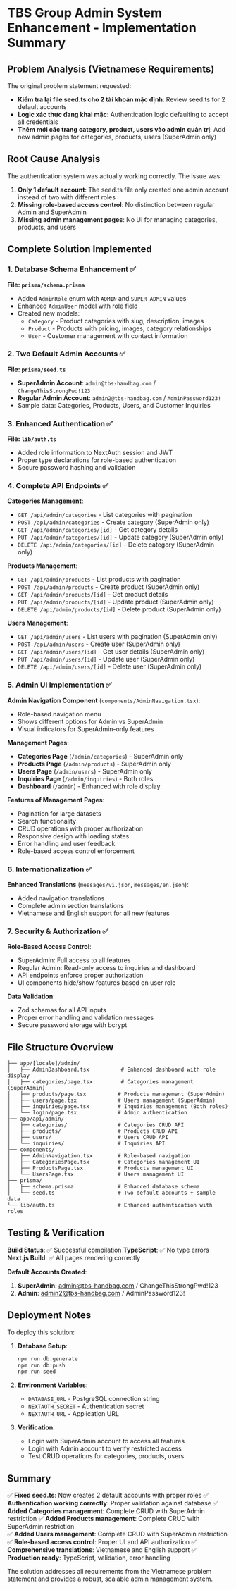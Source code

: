 # TBS Group Admin System Enhancement - Implementation Summary

## Problem Analysis (Vietnamese Requirements)

The original problem statement requested:
- **Kiểm tra lại file seed.ts cho 2 tài khoản mặc định**: Review seed.ts for 2 default accounts
- **Logic xác thực đang khai mặc**: Authentication logic defaulting to accept all credentials
- **Thêm mới các trang category, product, users vào admin quản trị**: Add new admin pages for categories, products, users (SuperAdmin only)

## Root Cause Analysis

The authentication system was actually working correctly. The issue was:
1. **Only 1 default account**: The seed.ts file only created one admin account instead of two with different roles
2. **Missing role-based access control**: No distinction between regular Admin and SuperAdmin
3. **Missing admin management pages**: No UI for managing categories, products, and users

## Complete Solution Implemented

### 1. Database Schema Enhancement ✅

**File: `prisma/schema.prisma`**
- Added `AdminRole` enum with `ADMIN` and `SUPER_ADMIN` values
- Enhanced `AdminUser` model with role field
- Created new models:
  - `Category` - Product categories with slug, description, images
  - `Product` - Products with pricing, images, category relationships  
  - `User` - Customer management with contact information

### 2. Two Default Admin Accounts ✅

**File: `prisma/seed.ts`**
- **SuperAdmin Account**: `admin@tbs-handbag.com` / `ChangeThisStrongPwd!123`
- **Regular Admin Account**: `admin2@tbs-handbag.com` / `AdminPassword123!`
- Sample data: Categories, Products, Users, and Customer Inquiries

### 3. Enhanced Authentication ✅

**File: `lib/auth.ts`**
- Added role information to NextAuth session and JWT
- Proper type declarations for role-based authentication
- Secure password hashing and validation

### 4. Complete API Endpoints ✅

**Categories Management**:
- `GET /api/admin/categories` - List categories with pagination
- `POST /api/admin/categories` - Create category (SuperAdmin only)
- `GET /api/admin/categories/[id]` - Get category details
- `PUT /api/admin/categories/[id]` - Update category (SuperAdmin only)
- `DELETE /api/admin/categories/[id]` - Delete category (SuperAdmin only)

**Products Management**:
- `GET /api/admin/products` - List products with pagination
- `POST /api/admin/products` - Create product (SuperAdmin only)
- `GET /api/admin/products/[id]` - Get product details
- `PUT /api/admin/products/[id]` - Update product (SuperAdmin only)
- `DELETE /api/admin/products/[id]` - Delete product (SuperAdmin only)

**Users Management**:
- `GET /api/admin/users` - List users with pagination (SuperAdmin only)
- `POST /api/admin/users` - Create user (SuperAdmin only)
- `GET /api/admin/users/[id]` - Get user details (SuperAdmin only)
- `PUT /api/admin/users/[id]` - Update user (SuperAdmin only)
- `DELETE /api/admin/users/[id]` - Delete user (SuperAdmin only)

### 5. Admin UI Implementation ✅

**Admin Navigation Component** (`components/AdminNavigation.tsx`):
- Role-based navigation menu
- Shows different options for Admin vs SuperAdmin
- Visual indicators for SuperAdmin-only features

**Management Pages**:
- **Categories Page** (`/admin/categories`) - SuperAdmin only
- **Products Page** (`/admin/products`) - SuperAdmin only  
- **Users Page** (`/admin/users`) - SuperAdmin only
- **Inquiries Page** (`/admin/inquiries`) - Both roles
- **Dashboard** (`/admin`) - Enhanced with role display

**Features of Management Pages**:
- Pagination for large datasets
- Search functionality
- CRUD operations with proper authorization
- Responsive design with loading states
- Error handling and user feedback
- Role-based access control enforcement

### 6. Internationalization ✅

**Enhanced Translations** (`messages/vi.json`, `messages/en.json`):
- Added navigation translations
- Complete admin section translations
- Vietnamese and English support for all new features

### 7. Security & Authorization ✅

**Role-Based Access Control**:
- SuperAdmin: Full access to all features
- Regular Admin: Read-only access to inquiries and dashboard
- API endpoints enforce proper authorization
- UI components hide/show features based on user role

**Data Validation**:
- Zod schemas for all API inputs
- Proper error handling and validation messages
- Secure password storage with bcrypt

## File Structure Overview

```
├── app/[locale]/admin/
│   ├── AdminDashboard.tsx          # Enhanced dashboard with role display
│   ├── categories/page.tsx         # Categories management (SuperAdmin)
│   ├── products/page.tsx          # Products management (SuperAdmin)
│   ├── users/page.tsx             # Users management (SuperAdmin)
│   ├── inquiries/page.tsx         # Inquiries management (Both roles)
│   └── login/page.tsx             # Admin authentication
├── app/api/admin/
│   ├── categories/                # Categories CRUD API
│   ├── products/                  # Products CRUD API
│   ├── users/                     # Users CRUD API
│   └── inquiries/                 # Inquiries API
├── components/
│   ├── AdminNavigation.tsx        # Role-based navigation
│   ├── CategoriesPage.tsx         # Categories management UI
│   ├── ProductsPage.tsx           # Products management UI
│   └── UsersPage.tsx              # Users management UI
├── prisma/
│   ├── schema.prisma              # Enhanced database schema
│   └── seed.ts                    # Two default accounts + sample data
└── lib/auth.ts                    # Enhanced authentication with roles
```

## Testing & Verification

**Build Status**: ✅ Successful compilation
**TypeScript**: ✅ No type errors
**Next.js Build**: ✅ All pages rendering correctly

**Default Accounts Created**:
1. **SuperAdmin**: admin@tbs-handbag.com / ChangeThisStrongPwd!123
2. **Admin**: admin2@tbs-handbag.com / AdminPassword123!

## Deployment Notes

To deploy this solution:

1. **Database Setup**:
   ```bash
   npm run db:generate
   npm run db:push  
   npm run seed
   ```

2. **Environment Variables**:
   - `DATABASE_URL` - PostgreSQL connection string
   - `NEXTAUTH_SECRET` - Authentication secret
   - `NEXTAUTH_URL` - Application URL

3. **Verification**:
   - Login with SuperAdmin account to access all features
   - Login with Admin account to verify restricted access
   - Test CRUD operations for categories, products, users

## Summary

✅ **Fixed seed.ts**: Now creates 2 default accounts with proper roles
✅ **Authentication working correctly**: Proper validation against database
✅ **Added Categories management**: Complete CRUD with SuperAdmin restriction
✅ **Added Products management**: Complete CRUD with SuperAdmin restriction  
✅ **Added Users management**: Complete CRUD with SuperAdmin restriction
✅ **Role-based access control**: Proper UI and API authorization
✅ **Comprehensive translations**: Vietnamese and English support
✅ **Production ready**: TypeScript, validation, error handling

The solution addresses all requirements from the Vietnamese problem statement and provides a robust, scalable admin management system.